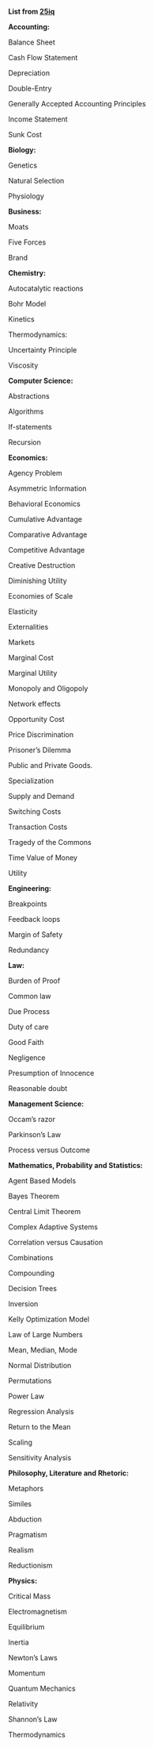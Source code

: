 **List from [25iq](htttp://www.25iq.com)**

**Accounting:**

Balance Sheet

Cash Flow Statement

Depreciation

Double-Entry

Generally Accepted Accounting Principles

Income Statement

Sunk Cost

 

**Biology:**

Genetics

Natural Selection

Physiology

 

**Business:**

Moats

Five Forces

Brand

 

**Chemistry:**

Autocatalytic reactions

Bohr Model

Kinetics

Thermodynamics:

Uncertainty Principle

Viscosity

 

**Computer Science:**

Abstractions

Algorithms

If-statements

Recursion

 

**Economics:**

Agency Problem

Asymmetric Information

Behavioral Economics

Cumulative Advantage

Comparative Advantage

Competitive Advantage

Creative Destruction

Diminishing Utility

Economies of Scale

Elasticity

Externalities

Markets

Marginal Cost

Marginal Utility

Monopoly and Oligopoly

Network effects

Opportunity Cost

Price Discrimination

Prisoner’s Dilemma

Public and Private Goods.

Specialization

Supply and Demand

Switching Costs

Transaction Costs

Tragedy of the Commons

Time Value of Money

Utility

 

**Engineering:**

Breakpoints

Feedback loops

Margin of Safety

Redundancy

 

**Law:**

Burden of Proof

Common law

Due Process

Duty of care

Good Faith

Negligence

Presumption of Innocence

Reasonable doubt

 

**Management Science:**

Occam’s razor

Parkinson’s Law

Process versus Outcome

 

**Mathematics, Probability and Statistics:**

Agent Based Models

Bayes Theorem

Central Limit Theorem

Complex Adaptive Systems

Correlation versus Causation

Combinations

Compounding

Decision Trees

Inversion

Kelly Optimization Model

Law of Large Numbers

Mean, Median, Mode

Normal Distribution

Permutations

Power Law

Regression Analysis

Return to the Mean

Scaling

Sensitivity Analysis

 

**Philosophy, Literature and Rhetoric:**

Metaphors

Similes

Abduction

Pragmatism

Realism

Reductionism

 

**Physics:**

Critical Mass

Electromagnetism

Equilibrium

Inertia

Newton’s Laws

Momentum

Quantum Mechanics

Relativity

Shannon’s Law

Thermodynamics